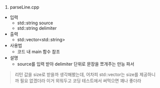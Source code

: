 1) parseLine.cpp

  - 입력
     - std::string source
     - std::string delimiter
  - 출력
     - std::vector\<std::string\>
  - 사용법
     - 코드 내 main 함수 참조
  - 설명
     - source를 입력 받아 delimiter 단위로 문장을 쪼개주는 만능 파서
  > 리턴 값을 size로 받을까 생각해봤는데, 어차피 std::vector는 size를 제공하니까 필요 없겠더라
     이거 외워두고 코딩 테스트에서 써먹으면 꽤나 좋더라
